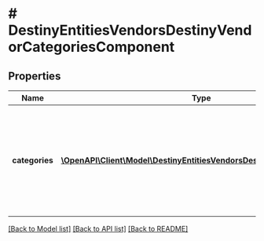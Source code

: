 # # DestinyEntitiesVendorsDestinyVendorCategoriesComponent

## Properties

Name | Type | Description | Notes
------------ | ------------- | ------------- | -------------
**categories** | [**\OpenAPI\Client\Model\DestinyEntitiesVendorsDestinyVendorCategory[]**](DestinyEntitiesVendorsDestinyVendorCategory.md) | The list of categories for items that the vendor sells, in rendering order.  These categories each point to a \&quot;display category\&quot; in the displayCategories property of the DestinyVendorDefinition, as opposed to the other categories. | [optional]

[[Back to Model list]](../../README.md#models) [[Back to API list]](../../README.md#endpoints) [[Back to README]](../../README.md)
